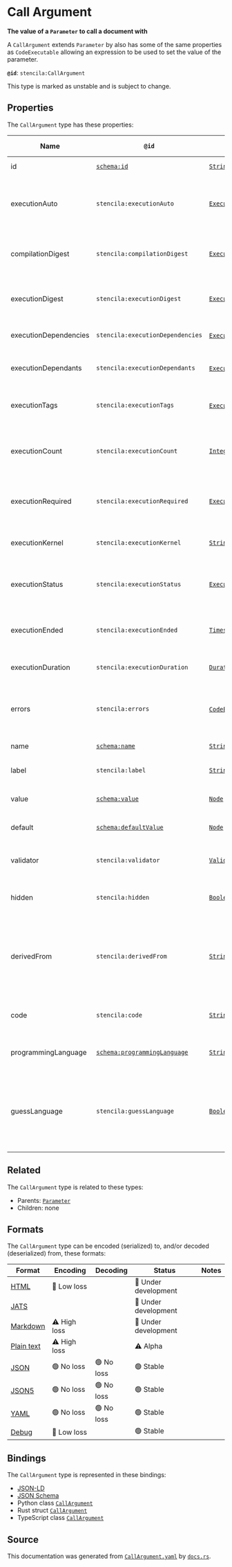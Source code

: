 # Call Argument

**The value of a `Parameter` to call a document with**

A `CallArgument` extends `Parameter` by also has some of the same properties as `CodeExecutable` allowing
an expression to be used to set the value of the parameter.


**`@id`**: `stencila:CallArgument`

This type is marked as unstable and is subject to change.

## Properties

The `CallArgument` type has these properties:

| Name                  | `@id`                                                                  | Type                                                                                                                        | Description                                                                                            | Inherited from                                                                                               |
| --------------------- | ---------------------------------------------------------------------- | --------------------------------------------------------------------------------------------------------------------------- | ------------------------------------------------------------------------------------------------------ | ------------------------------------------------------------------------------------------------------------ |
| id                    | [`schema:id`](https://schema.org/id)                                   | [`String`](https://github.com/stencila/stencila/blob/main/docs/reference/schema/data/string.md)                             | The identifier for this item                                                                           | [`Entity`](https://github.com/stencila/stencila/blob/main/docs/reference/schema/other/entity.md)             |
| executionAuto         | `stencila:executionAuto`                                               | [`ExecutionAuto`](https://github.com/stencila/stencila/blob/main/docs/reference/schema/flow/execution-auto.md)              | Under which circumstances the code should be automatically executed.                                   | [`Executable`](https://github.com/stencila/stencila/blob/main/docs/reference/schema/flow/executable.md)      |
| compilationDigest     | `stencila:compilationDigest`                                           | [`ExecutionDigest`](https://github.com/stencila/stencila/blob/main/docs/reference/schema/flow/execution-digest.md)          | A digest of the content, semantics and dependencies of the node.                                       | [`Executable`](https://github.com/stencila/stencila/blob/main/docs/reference/schema/flow/executable.md)      |
| executionDigest       | `stencila:executionDigest`                                             | [`ExecutionDigest`](https://github.com/stencila/stencila/blob/main/docs/reference/schema/flow/execution-digest.md)          | The `compileDigest` of the node when it was last executed.                                             | [`Executable`](https://github.com/stencila/stencila/blob/main/docs/reference/schema/flow/executable.md)      |
| executionDependencies | `stencila:executionDependencies`                                       | [`ExecutionDependency`](https://github.com/stencila/stencila/blob/main/docs/reference/schema/flow/execution-dependency.md)* | The upstream dependencies of this node.                                                                | [`Executable`](https://github.com/stencila/stencila/blob/main/docs/reference/schema/flow/executable.md)      |
| executionDependants   | `stencila:executionDependants`                                         | [`ExecutionDependant`](https://github.com/stencila/stencila/blob/main/docs/reference/schema/flow/execution-dependant.md)*   | The downstream dependants of this node.                                                                | [`Executable`](https://github.com/stencila/stencila/blob/main/docs/reference/schema/flow/executable.md)      |
| executionTags         | `stencila:executionTags`                                               | [`ExecutionTag`](https://github.com/stencila/stencila/blob/main/docs/reference/schema/flow/execution-tag.md)*               | Tags in the code which affect its execution                                                            | [`Executable`](https://github.com/stencila/stencila/blob/main/docs/reference/schema/flow/executable.md)      |
| executionCount        | `stencila:executionCount`                                              | [`Integer`](https://github.com/stencila/stencila/blob/main/docs/reference/schema/data/integer.md)                           | A count of the number of times that the node has been executed.                                        | [`Executable`](https://github.com/stencila/stencila/blob/main/docs/reference/schema/flow/executable.md)      |
| executionRequired     | `stencila:executionRequired`                                           | [`ExecutionRequired`](https://github.com/stencila/stencila/blob/main/docs/reference/schema/flow/execution-required.md)      | Whether, and why, the code requires execution or re-execution.                                         | [`Executable`](https://github.com/stencila/stencila/blob/main/docs/reference/schema/flow/executable.md)      |
| executionKernel       | `stencila:executionKernel`                                             | [`String`](https://github.com/stencila/stencila/blob/main/docs/reference/schema/data/string.md)                             | The id of the kernel that the node was last executed in.                                               | [`Executable`](https://github.com/stencila/stencila/blob/main/docs/reference/schema/flow/executable.md)      |
| executionStatus       | `stencila:executionStatus`                                             | [`ExecutionStatus`](https://github.com/stencila/stencila/blob/main/docs/reference/schema/flow/execution-status.md)          | Status of the most recent, including any current, execution.                                           | [`Executable`](https://github.com/stencila/stencila/blob/main/docs/reference/schema/flow/executable.md)      |
| executionEnded        | `stencila:executionEnded`                                              | [`Timestamp`](https://github.com/stencila/stencila/blob/main/docs/reference/schema/data/timestamp.md)                       | The timestamp when the last execution ended.                                                           | [`Executable`](https://github.com/stencila/stencila/blob/main/docs/reference/schema/flow/executable.md)      |
| executionDuration     | `stencila:executionDuration`                                           | [`Duration`](https://github.com/stencila/stencila/blob/main/docs/reference/schema/data/duration.md)                         | Duration of the last execution.                                                                        | [`Executable`](https://github.com/stencila/stencila/blob/main/docs/reference/schema/flow/executable.md)      |
| errors                | `stencila:errors`                                                      | [`CodeError`](https://github.com/stencila/stencila/blob/main/docs/reference/schema/code/code-error.md)*                     | Errors when compiling (e.g. syntax errors) or executing the node.                                      | [`Executable`](https://github.com/stencila/stencila/blob/main/docs/reference/schema/flow/executable.md)      |
| name                  | [`schema:name`](https://schema.org/name)                               | [`String`](https://github.com/stencila/stencila/blob/main/docs/reference/schema/data/string.md)                             | The name of the parameter.                                                                             | [`Parameter`](https://github.com/stencila/stencila/blob/main/docs/reference/schema/flow/parameter.md)        |
| label                 | `stencila:label`                                                       | [`String`](https://github.com/stencila/stencila/blob/main/docs/reference/schema/data/string.md)                             | A short label for the parameter.                                                                       | [`Parameter`](https://github.com/stencila/stencila/blob/main/docs/reference/schema/flow/parameter.md)        |
| value                 | [`schema:value`](https://schema.org/value)                             | [`Node`](https://github.com/stencila/stencila/blob/main/docs/reference/schema/other/node.md)                                | The current value of the parameter.                                                                    | [`Parameter`](https://github.com/stencila/stencila/blob/main/docs/reference/schema/flow/parameter.md)        |
| default               | [`schema:defaultValue`](https://schema.org/defaultValue)               | [`Node`](https://github.com/stencila/stencila/blob/main/docs/reference/schema/other/node.md)                                | The default value of the parameter.                                                                    | [`Parameter`](https://github.com/stencila/stencila/blob/main/docs/reference/schema/flow/parameter.md)        |
| validator             | `stencila:validator`                                                   | [`Validator`](https://github.com/stencila/stencila/blob/main/docs/reference/schema/data/validator.md)                       | The validator that the value is validated against.                                                     | [`Parameter`](https://github.com/stencila/stencila/blob/main/docs/reference/schema/flow/parameter.md)        |
| hidden                | `stencila:hidden`                                                      | [`Boolean`](https://github.com/stencila/stencila/blob/main/docs/reference/schema/data/boolean.md)                           | Whether the parameter should be hidden.                                                                | [`Parameter`](https://github.com/stencila/stencila/blob/main/docs/reference/schema/flow/parameter.md)        |
| derivedFrom           | `stencila:derivedFrom`                                                 | [`String`](https://github.com/stencila/stencila/blob/main/docs/reference/schema/data/string.md)                             | The dotted path to the object (e.g. a database table column) that the parameter should be derived from | [`Parameter`](https://github.com/stencila/stencila/blob/main/docs/reference/schema/flow/parameter.md)        |
| code                  | `stencila:code`                                                        | [`String`](https://github.com/stencila/stencila/blob/main/docs/reference/schema/data/string.md)                             | The code to be evaluated for the parameter.                                                            | [`CallArgument`](https://github.com/stencila/stencila/blob/main/docs/reference/schema/flow/call-argument.md) |
| programmingLanguage   | [`schema:programmingLanguage`](https://schema.org/programmingLanguage) | [`String`](https://github.com/stencila/stencila/blob/main/docs/reference/schema/data/string.md)                             | The programming language of the code.                                                                  | [`CallArgument`](https://github.com/stencila/stencila/blob/main/docs/reference/schema/flow/call-argument.md) |
| guessLanguage         | `stencila:guessLanguage`                                               | [`Boolean`](https://github.com/stencila/stencila/blob/main/docs/reference/schema/data/boolean.md)                           | Whether the programming language of the code should be guessed based on syntax and variables used      | [`CallArgument`](https://github.com/stencila/stencila/blob/main/docs/reference/schema/flow/call-argument.md) |

## Related

The `CallArgument` type is related to these types:

- Parents: [`Parameter`](https://github.com/stencila/stencila/blob/main/docs/reference/schema/flow/parameter.md)
- Children: none

## Formats

The `CallArgument` type can be encoded (serialized) to, and/or decoded (deserialized) from, these formats:

| Format                                                                                        | Encoding         | Decoding     | Status                 | Notes |
| --------------------------------------------------------------------------------------------- | ---------------- | ------------ | ---------------------- | ----- |
| [HTML](https://github.com/stencila/stencila/blob/main/docs/reference/formats/html.md)         | 🔷 Low loss       |              | 🚧 Under development    |       |
| [JATS](https://github.com/stencila/stencila/blob/main/docs/reference/formats/jats.md)         |                  |              | 🚧 Under development    |       |
| [Markdown](https://github.com/stencila/stencila/blob/main/docs/reference/formats/markdown.md) | ⚠️ High loss     |              | 🚧 Under development    |       |
| [Plain text](https://github.com/stencila/stencila/blob/main/docs/reference/formats/text.md)   | ⚠️ High loss     |              | ⚠️ Alpha               |       |
| [JSON](https://github.com/stencila/stencila/blob/main/docs/reference/formats/json.md)         | 🟢 No loss        | 🟢 No loss    | 🟢 Stable               |       |
| [JSON5](https://github.com/stencila/stencila/blob/main/docs/reference/formats/json5.md)       | 🟢 No loss        | 🟢 No loss    | 🟢 Stable               |       |
| [YAML](https://github.com/stencila/stencila/blob/main/docs/reference/formats/yaml.md)         | 🟢 No loss        | 🟢 No loss    | 🟢 Stable               |       |
| [Debug](https://github.com/stencila/stencila/blob/main/docs/reference/formats/debug.md)       | 🔷 Low loss       |              | 🟢 Stable               |       |

## Bindings

The `CallArgument` type is represented in these bindings:

- [JSON-LD](https://stencila.dev/CallArgument.jsonld)
- [JSON Schema](https://stencila.dev/CallArgument.schema.json)
- Python class [`CallArgument`](https://github.com/stencila/stencila/blob/main/python/python/stencila/types/call_argument.py)
- Rust struct [`CallArgument`](https://github.com/stencila/stencila/blob/main/rust/schema/src/types/call_argument.rs)
- TypeScript class [`CallArgument`](https://github.com/stencila/stencila/blob/main/typescript/src/types/CallArgument.ts)

## Source

This documentation was generated from [`CallArgument.yaml`](https://github.com/stencila/stencila/blob/main/schema/CallArgument.yaml) by [`docs.rs`](https://github.com/stencila/stencila/blob/main/rust/schema-gen/src/docs.rs).